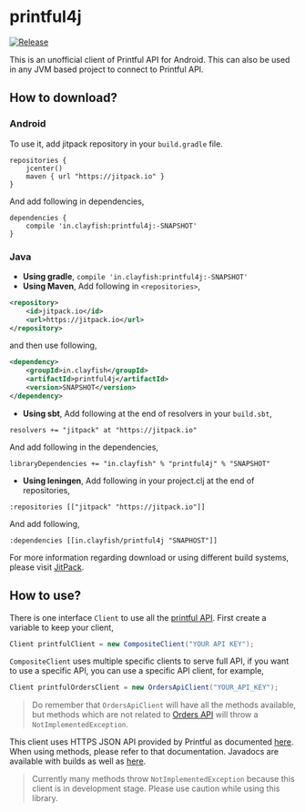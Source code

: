 # printful4j

[![Release](https://jitpack.io/v/clayfish/printful4j.svg)](https://jitpack.io/#clayfish/printful4j)

This is an unofficial client of Printful API for Android. This can also be used in any JVM based project to connect to Printful API.

## How to download?

### Android
To use it, add jitpack repository in your `build.gradle` file.

```
repositories {
    jcenter()
    maven { url "https://jitpack.io" }
}
```

And add following in dependencies,

```
dependencies {
    compile 'in.clayfish:printful4j:-SNAPSHOT'
}
```

### Java

* **Using gradle**, `compile 'in.clayfish:printful4j:-SNAPSHOT'`
* **Using Maven**, Add following in `<repositories>`,

``` xml
<repository>
    <id>jitpack.io</id>
    <url>https://jitpack.io</url>
</repository>
```
 and then use following,

``` xml
<dependency>
    <groupId>in.clayfish</groupId>
    <artifactId>printful4j</artifactId>
    <version>SNAPSHOT</version>
</dependency>
```

* **Using sbt**, Add following at the end of resolvers in your `build.sbt`,
```
resolvers += "jitpack" at "https://jitpack.io"
```
And add following in the dependencies,
```
libraryDependencies += "in.clayfish" % "printful4j" % "SNAPSHOT"
```

* **Using leningen**, Add following in your project.clj at the end of repositories,
```
:repositories [["jitpack" "https://jitpack.io"]]
```
And add following,
```
:dependencies [[in.clayfish/printful4j "SNAPHOST"]]
```

For more information regarding download or using different build systems, please visit [JitPack](https://jitpack.io/#clayfish/printful4j/SNAPSHOT).

## How to use?
There is one interface `Client` to use all the [printful API](https://www.theprintful.com/docs). First create a variable to keep your client,

``` java
Client printfulClient = new CompositeClient("YOUR API KEY");
```

`CompositeClient` uses multiple specific clients to serve full API, if you want to use a specific API, you can use a specific API client, for example,
``` java
Client printfulOrdersClient = new OrdersApiClient("YOUR_API_KEY");
```

> Do remember that `OrdersApiClient` will have all the methods available, but methods which are not related to [Orders API](https://www.theprintful.com/docs/orders) will throw a `NotImplementedException`.

This client uses HTTPS JSON API provided by Printful as documented [here](https://www.theprintful.com/docs). When using methods, please refer to that documentation. Javadocs are available with builds as well as [here](https://jitpack.io/com/github/clayfish/printful4j/f0095e50da/javadoc/).

> Currently many methods throw `NotImplementedException` because this client is in development stage. Please use caution while using this library.
